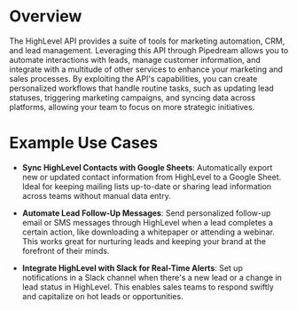 # Overview

The HighLevel API provides a suite of tools for marketing automation, CRM, and lead management. Leveraging this API through Pipedream allows you to automate interactions with leads, manage customer information, and integrate with a multitude of other services to enhance your marketing and sales processes. By exploiting the API's capabilities, you can create personalized workflows that handle routine tasks, such as updating lead statuses, triggering marketing campaigns, and syncing data across platforms, allowing your team to focus on more strategic initiatives.

# Example Use Cases

- **Sync HighLevel Contacts with Google Sheets**: Automatically export new or updated contact information from HighLevel to a Google Sheet. Ideal for keeping mailing lists up-to-date or sharing lead information across teams without manual data entry.

- **Automate Lead Follow-Up Messages**: Send personalized follow-up email or SMS messages through HighLevel when a lead completes a certain action, like downloading a whitepaper or attending a webinar. This works great for nurturing leads and keeping your brand at the forefront of their minds.

- **Integrate HighLevel with Slack for Real-Time Alerts**: Set up notifications in a Slack channel when there's a new lead or a change in lead status in HighLevel. This enables sales teams to respond swiftly and capitalize on hot leads or opportunities.
